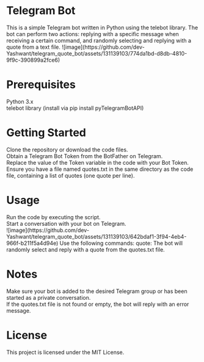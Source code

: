 <h1>Telegram Bot</h1>
This is a simple Telegram bot written in Python using the telebot library. The bot can perform two actions: replying with a specific message when receiving a certain command, and randomly selecting and replying with a quote from a text file.
![image](https://github.com/dev-Yashwant/telegram_quote_bot/assets/131139103/774da1bd-d8db-4810-9f9c-390899a2fce6)
<h1>Prerequisites</h1>
Python 3.x<br>
telebot library (install via pip install pyTelegramBotAPI)
<h1>Getting Started</h1>
Clone the repository or download the code files.<br>
Obtain a Telegram Bot Token from the BotFather on Telegram.<br>
Replace the value of the Token variable in the code with your Bot Token.<br>
Ensure you have a file named quotes.txt in the same directory as the code file, containing a list of quotes (one quote per line).<br>
<h1>Usage</h1>
Run the code by executing the script.<br>
Start a conversation with your bot on Telegram.<br>
![image](https://github.com/dev-Yashwant/telegram_quote_bot/assets/131139103/642bdaf1-3f94-4eb4-966f-b211f5a4d94e)
Use the following commands:
quote: The bot will randomly select and reply with a quote from the quotes.txt file.
<h1>Notes</h1>
Make sure your bot is added to the desired Telegram group or has been started as a private conversation.<br>
If the quotes.txt file is not found or empty, the bot will reply with an error message.<br>
<h1>License</h1>
This project is licensed under the MIT License.<br>




